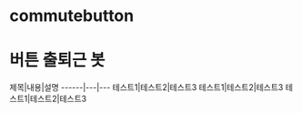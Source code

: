 # commutebutton
<h1>버튼 출퇴근 봇</h1>
제목|내용|설명
------|---|---
테스트1|테스트2|테스트3
테스트1|테스트2|테스트3
테스트1|테스트2|테스트3
